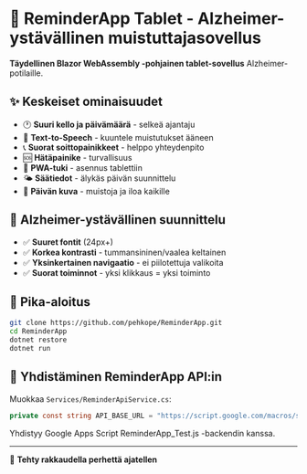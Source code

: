 # 📱 ReminderApp Tablet - Alzheimer-ystävällinen muistuttajasovellus

**Täydellinen Blazor WebAssembly -pohjainen tablet-sovellus** Alzheimer-potilaille.

## ✨ Keskeiset ominaisuudet

- 🕐 **Suuri kello ja päivämäärä** - selkeä ajantaju
- 💬 **Text-to-Speech** - kuuntele muistutukset ääneen
- 📞 **Suorat soittopainikkeet** - helppo yhteydenpito
- 🆘 **Hätäpainike** - turvallisuus
- 📱 **PWA-tuki** - asennus tablettiin
- 🌤️ **Säätiedot** - älykäs päivän suunnittelu
- 📸 **Päivän kuva** - muistoja ja iloa kaikille

## 🎨 Alzheimer-ystävällinen suunnittelu

- ✅ **Suuret fontit** (24px+)
- ✅ **Korkea kontrasti** - tummansininen/vaalea keltainen
- ✅ **Yksinkertainen navigaatio** - ei piilotettuja valikoita
- ✅ **Suorat toiminnot** - yksi klikkaus = yksi toiminto

## 🚀 Pika-aloitus

```bash
git clone https://github.com/pehkope/ReminderApp.git
cd ReminderApp
dotnet restore
dotnet run
```

## 🔗 Yhdistäminen ReminderApp API:in

Muokkaa `Services/ReminderApiService.cs`:
```csharp
private const string API_BASE_URL = "https://script.google.com/macros/s/YOUR_SCRIPT_ID/exec";
```

Yhdistyy Google Apps Script ReminderApp_Test.js -backendin kanssa.

---
💝 **Tehty rakkaudella perhettä ajatellen**

<!-- Build trigger: 2025-10-06 19.51.44 -->
